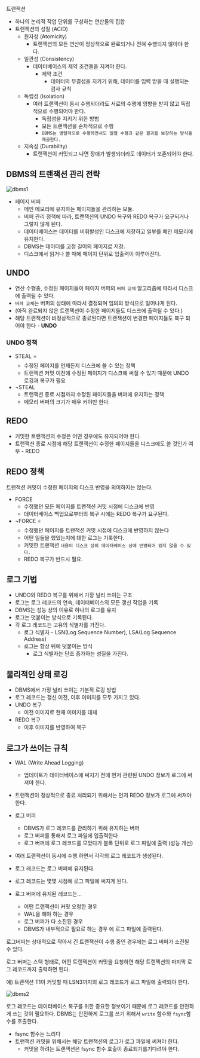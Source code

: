 트랜잭션
- 하나의 논리적 작업 단위를 구성하는 연산들의 집합
- 트랜잭션의 성질 (ACID)
    - 원자성 (Atomicity)
        - 트랜잭션의 모든 연산이 정상적으로 완료되거나 전혀 수행되지 않아야 한다.
    - 일관성 (Consistency)
        - 데이터베이스의 제약 조건들을 지켜야 한다.
            - 제약 조건
                - 데이터의 무결성을 지키기 위해, 데이터를 입력 받을 때 실행되는 검사 규칙
    - 독립성 (Isolation)
        - 여러 트랜잭션이 동시 수행되더라도 서로의 수행에 영향을 받지 않고 독립적으로 수행되어야 한다.
            - 독립성을 지키기 위한 방법
            - 모든 트랜잭션을 순차적으로 수행
            - `DBMS는 병렬적으로 수행하면서도 일렬 수행과 같은 결과를 보장하는 방식을 제공한다.`
    - 지속성 (Durability)
        - 트랜잭션이 커밋되고 나면 장애가 발생되더라도 데이터가 보존되어야 한다.

## DBMS의 트랜잭션 관리 전략

![dbms1](https://d2.naver.com/content/images/2015/06/helloworld-407507-1.png)

- 페이지 버퍼
    - 메인 메모리에 유지하는 페이지들을 관리하는 모듈.
    - 버퍼 관리 정책에 따라, 트랜잭션의 UNDO 복구와 REDO 복구가 요구되거나 그렇지 않게 된다.
    - 데이터베이스는 데이터를 비휘발성인 디스크에 저장하고 일부를 메인 메모리에 유지한다.
    - DBMS는 데이터를 고정 길이의 페이지로 저장.
    - 디스크에서 읽거나 쓸 때에 페이지 단위로 입출력이 이루어진다.

## UNDO

- 연산 수행중, 수정된 페이지들이 페이지 버퍼의 `버퍼 교체` 알고리즘에 따라서 디스크에 출력될 수 있다.
- `버퍼 교체`는 버퍼의 상태에 따라서 결정되며 임의의 방식으로 일어나게 된다.
- (아직 완료되지 않은 트랜잭션이 수정한 페이지들도 디스크에 출력될 수 있다.)
- 해당 트랜잭션이 비정상적으로 종료된다면 트랜잭션이 변경한 페이지들도 복구 되어야 한다 - **UNDO**

### UNDO 정책

- STEAL ⭐️
    - 수정된 페이지를 언제든지 디스크에 쓸 수 있는 정책
    - 트랜잭션 커밋 이전에 수정된 페이지가 디스크에 써질 수 있기 때문에 UNDO 로깅과 복구가 필요
- ¬STEAL
    - 트랜잭션 종료 시점까지 수정된 페이지들을 버퍼에 유지하는 정책
    - 메모리 버퍼의 크기가 매우 커야만 한다.

## REDO

- 커밋한 트랜잭션의 수정은 어떤 경우에도 유지되어야 한다.
- 트랜잭션 종료 시점에 해당 트랜잭션이 수정한 페이지들을 디스크에도 쓸 것인가 여부 - REDO

## REDO 정책

트랜잭션 커밋이 수정한 페이지의 디스크 반영을 의미하지는 않는다.

- FORCE
    - 수정했던 모든 페이지를 트랜잭션 커밋 시점에 디스크에 반영
    - 데이터베이스 백업으로부터의 복구 시에는 REDO 복구가 요구된다.
- ¬FORCE ⭐️
    - 수정했던 페이지를 트랜잭션 커밋 시점에 디스크에 반영하지 않는다
    - 어떤 일들을 했었는지에 대한 로그는 기록한다.
    - 커밋한 트랜잭션 `내용이 디스크 상의 데이터베이스 상에 반영되어 있지 않을 수 있다.`
    - REDO 복구가 반드시 필요.

## 로그 기법

- UNDO와 REDO 복구를 위해서 가장 널리 쓰이는 구조
- 로그는 로그 레코드의 연속, 데이터베이스의 모든 갱신 작업을 기록
- DBMS는 성능 상의 이유로 하나의 로그를 유지
- 로그는 덧붙이는 방식으로 기록된다.
- 각 로그 레코드는 고유의 식별자를 가진다.
    - 로그 식별자 - LSN(Log Sequence Number), LSA(Log Sequence Address)
    - 로그는 항상 뒤에 덧붙이는 방식
        - 로그 식별자는 단조 증가하는 성질을 가진다.

## 물리적인 상태 로깅

- DBMS에서 가정 널리 쓰이는 기본적 로깅 방법
- 로그 레코드는 갱신 이전, 이후 이미지를 모두 가지고 있다.
- UNDO 복구
    - 이전 이미지로 현재 이미지를 대체
- REDO 복구
    - 이후 이미지를 반영하여 복구

## 로그가 쓰이는 규칙

- WAL (Write Ahead Logging)
    - 업데이트가 데이터베이스에 써지기 전에 먼저 관련된 UNDO 정보가 로그에 써져야 한다.
- 트랜잭션이 정상적으로 종료 처리되기 위해서는 먼저 REDO 정보가 로그에 써져야 한다.

- 로그 버퍼
    - DBMS가 로그 레코드를 관리하기 위해 유지하는 버퍼
    - 로그 버퍼를 통해서 로그 파일에 입출력한다
    - 로그 버퍼에 로그 레코드를 모았다가 블록 단위로 로그 파일에 출력 (성능 개선)

- 여러 트랜잭션이 동시에 수행 하면서 각각의 로그 레코드가 생성된다.
- 로그 래코드는 로그 버퍼에 유지된다.
- 로그 레코드는 몇몇 시점에 로그 파일에 써지게 된다.
- 로그 버퍼에 유지된 레코드는...
    - 어떤 트랜잭션이 커밋 요청한 경우
    - WAL을 해야 하는 경우
    - 로그 버퍼가 다 소진된 경우
    - DBMS가 내부적으로 필요로 하는 경우
      에 로그 파일에 출력된다.

로그버퍼는 상대적으로 작아서 긴 트랜잭션이 수행 중인 경우에는 로그 버퍼가 소진될 수 있다.

로그 버퍼는 스택 형태로, 어떤 트랜잭션이 커밋을 요청하면 해당 트랜잭션의 마지막 로그 레코드까지 출력하면 된다.

예) 트랜잭션 T1이 커밋할 때 LSN3까지의 로그 레코드가 로그 파일에 출력되야 한다.

![dbms2](https://d2.naver.com/content/images/2015/06/helloworld-407507-2.png)


로그 레코드는 데이터베이스 복구를 위한 중요한 정보이기 때문에 로그 레코드를 안전하게 쓰는 것이 필요하다.
DBMS는 안전하게 로그를 쓰기 위해서 `write` 함수와 `fsync`함수를 호출한다.

- fsync 함수는 느리다
- 트랜잭션 커밋을 위해서는 해당 트랜잭션의 로그가 로그 파일에 써져야 한다.
    - 커밋을 하려는 트랜잭션은 fsync 함수 호출이 종료되기를기다려야 한다.
